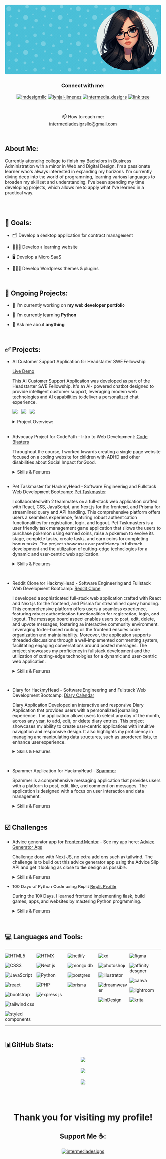 <p align="center">

  <img src="animatedbanner2.gif" />

</p>


<h3 align="center">Connect with me:</h3>
<p align="center">
<a href="https://twitter.com/imdesignsllc" target="blank"><img align="center" src="https://raw.githubusercontent.com/rahuldkjain/github-profile-readme-generator/master/src/images/icons/Social/twitter.svg" alt="imdesignsllc" height="30" width="40" /></a>
<a href="https://linkedin.com/in/lynjai-jimenez" target="blank"><img align="center" src="https://raw.githubusercontent.com/rahuldkjain/github-profile-readme-generator/master/src/images/icons/Social/linked-in-alt.svg" alt="lynjai-jimenez" height="30" width="40" /></a>
<a href="https://instagram.com/intermedia_designs" target="blank"><img align="center" src="https://raw.githubusercontent.com/rahuldkjain/github-profile-readme-generator/master/src/images/icons/Social/instagram.svg" alt="intermedia_designs" height="30" width="40" /></a>
<a href="https://linktr.ee/LynjaiJimenez" target="_blank"><img align="center" src="https://asset.brandfetch.io/id_tNIm05N/idJgd2UeGc.png?updated=1667559949507" alt="link tree" height="30" width="30" /> </a> 
</p>
<br/>
<p align="center">📫 How to reach me: <br/> <a href="mailto:intermediadesignsllc@gmail.com" target="_blank" alt="email">intermediadesignsllc@gmail.com</a></p>
<br/>

<h2>About Me:</h2>
Currently attending college to finish my Bachelors in Business Administration with a minor in Web and Digital Design. I'm a passionate learner who's always interested in expanding my horizons. I'm currently diving deep into the world of programming, learning various languages to broaden my skill set and understanding. I've been spending my time developing projects, which allows me to apply what I've learned in a practical way. 

<br/><br/>
<h2>🌟 Goals:</h2>

- 🗂️ Develop a desktop application for contract management
  
- 👩🏻‍🏫 Develop a learning website

- 🖥️ Develop a Micro SaaS

- 👩🏻‍💻 Develop Wordpress themes & plugins

<br/>
<h2>🚧 Ongoing Projects:</h2>

- 🔭 I’m currently working on **my web developer portfolio**

- 🌱 I’m currently learning **Python**

- 💬 Ask me about **anything**

<br/>
  
<h2>✅ Projects:</h2>

- AI Customer Support Application for Headstarter SWE Fellowship
  <p><a href="https://ai-customer-support-mu.vercel.app/">Live Demo</a></p>
  <p>This AI Customer Support Application was developed as part of the Headstarter SWE Fellowship. It's an AI-    
  powered chatbot designed to provide intelligent customer support, leveraging modern web technologies and AI 
  capabilities to deliver a personalized chat experience.</p>
  
  <p align="left">
  <img src="https://img.shields.io/badge/Next.js-000000.svg?style=for-the-badge&logo=nextdotjs&logoColor=white" />  
  <img src="https://img.shields.io/badge/Firebase-DD2C00.svg?style=for-the-badge&logo=Firebase&logoColor=white" />  
  <img src="https://img.shields.io/badge/Google%20Gemini-8E75B2.svg?style=for-the-badge&logo=Google-Gemini&logoColor=white" />
  </p>

  <details>
  <summary>Project Overview:</summary>
  <br>
    <h2>Table of Contents</h2>
    <ul>
        <li><a href="#project-overview">Project Overview</a></li>
        <li><a href="#features">Features</a></li>
        <li><a href="#tech-stack">Tech Stack</a></li>
        <li><a href="#technical-implementation">Technical Implementation</a></li>
        <li><a href="#contributors">Contributors</a></li>
    </ul>
  <ul>
    <li><a href="#features">Features</a></li>
    <br>
      <ul>
        <li><strong>Intelligent AI Responses</strong>: Utilizes Google Gemini to generate dynamic, context-aware 
        responses to user queries.</li>
        <li><strong>User Authentication</strong>: Personalized chat experiences with secure user authentication.          </li>
        <li><strong>Real-time Interaction</strong>: Instant message display and status indicators for a seamless 
        user experience.</li>
      </ul>
    <br>
    <li><a href="#tech-stack">Tech Stack</a></li>
    <br>
    <ul>
      <li><strong>Frontend</strong>: Next.js</li>
      <li><strong>Backend & Database</strong>: Firebase</li>
      <li><strong>AI Model</strong>: Google Gemini</li>
    </ul>
    <br>
    <li><a href="#technical-implementation">Technical Implementation</a></li>
   
    <h3>Next.js Frontend</h3>
    <ul>
        <li>Server-side rendering for improved performance and SEO</li>
        <li>Dynamic routing for seamless navigation</li>
        <li>API routes for serverless backend functionality</li>
    </ul>
    
    <h3>Firebase Integration</h3>
    <ul>
        <li>Realtime Database/Firestore for data storage</li>
        <li>Firebase Authentication for user management</li>
        <li>Cloud Functions for serverless operations</li>
    </ul>
    
    <h3>Google Gemini Integration</h3>
    <ul>
        <li>API integration for processing user inputs and generating responses</li>
        <li>Context management system for coherent conversations</li>
        <li>Error handling and fallback mechanisms</li>
    </ul>
    <br>
    <li><a href="#contributors">Contributors</a></li>
    <br>
    <p>This project was developed as part of the Headstarter SWE Fellowship. Contributors include:</p>
    
    <h3>Frontend & Backend</h3>
      <ul>
        <li><a href="https://github.com/IntermediaDesigns">Lynjai Jimenez</a></li>
      </ul>
    <h3>Frontend UI</h3>
      <ul>
        <li><a href="https://github.com/Calypso90">Calypso Hernandez</a></li>
      </ul>
  <br>
  <h2>Conclusion</h2>
  <p>This project showcases my proficiency in developing advanced web applications using cutting-edge technologies. Specifically, it demonstrates:</p>
    <ul>
        <li><strong>Full-stack Development Skills:</strong> Utilizing Next.js for a robust frontend and Firebase for a scalable backend, showcasing a comprehensive understanding of modern web development practices.</li>
        <li><strong>AI Integration:</strong> Successfully implementing Google Gemini for intelligent responses, highlighting my ability to work with and integrate advanced AI models into practical applications.</li>
        <li><strong>User Authentication and Security:</strong> Implementing secure user authentication and data protection measures, demonstrating a strong focus on application security and user privacy.</li>
        <li><strong>Real-time Features:</strong> Developing real-time interaction capabilities, showcasing skills in creating responsive and dynamic user experiences.</li>
        <li><strong>Problem-Solving Abilities:</strong> Addressing challenges such as AI response latency and context retention, illustrating my capacity to find innovative solutions to complex technical problems.</li>
        <li><strong>UI/UX Considerations:</strong> Creating an intuitive and user-friendly interface for the chatbot, showing an understanding of the importance of user experience in application design.</li>
    </ul>
  <p>This AI Customer Support Application not only serves as a practical solution for enhancing customer support processes but also as a testament to my capabilities as a developer. It reflects my ability to leverage modern technologies to create innovative, efficient, and user-centric applications.</p>
  </details>
  <br>

- Advocacy Project for CodePath - Intro to Web Development: 
  <a href="https://codeblasters.netlify.app/" target="_blank">Code Blasters</a>
  <p>Throughout the course, I worked towards creating a single page website focused on a coding website for children with ADHD and other disabilities about Social Impact for Good.</p>
  <details>
  <summary>Skills & Features</summary>
  <br>
  
  - HTML
  - JavaScript
  - Vanilla CSS
  - Light & Dark Mode
  - Responsive NavBar

  </details>
  <br>

- Pet Taskmaster for HackmyHead - Software Engineering and Fullstack Web Development Bootcamp:  <a href="https://pettaskmaster.netlify.app/" target="_blank">Pet Taskmaster</a>
  <p>I collaborated with 2 teammates on a full-stack web application crafted with React, CSS, JavaScript, and Next.js for the frontend, and Prisma for streamlined query and API handling. This comprehensive platform offers users a seamless experience, featuring robust authentication functionalities for registration, login, and logout. Pet Taskmasters is a user friendly task management game application that allows the users to purchase pokemon using earned coins, raise a pokemon to evolve its stage, complete tasks, create tasks, and earn coins for completing bonus tasks. The project showcases our proficiency in fullstack development and the utilization of cutting-edge technologies for a dynamic and user-centric web application.</p>

    <details>
    <summary>Skills & Features</summary>
    <br>
    
    - HTML
    - JavaScript
    - Vanilla CSS
    - React
    - Next js
    - Prisma ORM
    - Netlify
    - Neon Postgres
    - Pokemon API - <a href="https://pokeapi.co/#google_vignette" target="_blank">Pokemon API Website</a>
    - YouTube Video: <a href="https://youtu.be/ePmjyNAOpHU" target="_blank">Pet Taskmaster Video</a>
    - GitHub Repo: <a href="https://github.com/DanielL87/capstone-next.git" target="_blank">Team Lead Pet TaskMaster Repository</a>
    <br>

    <p><strong>Shout out to David & Moreen</strong>, 2 of the best teammates to work with on a project!</p>
  
    </details>

<br>


- Reddit Clone for HackmyHead - Software Engineering and Fullstack Web Development Bootcamp:  <a href="https://redditclonehmh.netlify.app/" target="_blank">Reddit Clone</a>
  <p>I developed a sophisticated full-stack web application crafted with React and Next.js for the frontend, and Prisma for streamlined query handling. This comprehensive platform offers users a seamless experience, featuring robust authentication functionalities for registration, login, and logout. The message board aspect enables users to post, edit, delete, and upvote messages, fostering an interactive community environment. Leveraging folder-based routing on the frontend ensures code organization and maintainability. Moreover, the application supports threaded discussions through a well-implemented commenting system, facilitating engaging conversations around posted messages. The project showcases my proficiency in fullstack development and the utilization of cutting-edge technologies for a dynamic and user-centric web application.</p>

    <details>
    <summary>Skills & Features</summary>
    <br>
    
    - HTML
    - JavaScript
    - Vanilla CSS
    - React
    - Next js
    - Prisma ORM
    - Netlify
    - Neon Postgres
  
    </details>
<br>

- Diary for HackmyHead - Software Engineering and Fullstack Web Development Bootcamp: <a href="https://diaryhmh.netlify.app/">Diary Calendar</a>
  <p>Diary Application Developed an interactive and responsive Diary Application that provides users with a personalized journaling experience. The application allows users to select any day of the month, across any year, to add, edit, or delete diary entries.  This project showcases my ability to create user-centric applications with intuitive navigation and responsive design. It also highlights my proficiency in managing and manipulating data structures, such as unordered lists, to enhance user experience.</p>
  
    <details>
  <summary>Skills & Features</summary>
  <br> 
  <ul>
    <li><b>Skills:</b>
      <ul>
        <li>HTML</li>
        <li>JavaScript</li>
        <li>Vanilla CSS</li>
        <li>React</li>
        <li>Next js</li>
        <li>Netlify</li>
      </ul>
    </li>
    <br>
    <li><b>Key Features:</b>
      <ul>
        <li>Implemented a user-friendly interface that enables users to easily navigate through the calendar and manage their diary entries</li>
        <li>Developed a feature that displays all entries of a selected day in an unordered list (UL), providing a comprehensive view of the day’s entries</li>
        <li>Incorporated functionality to delete any entry within the month, enhancing user control over their diary content</li>
        <li>Implemented a seamless transition between years. When navigating the calendar, clicking ‘next’ in December loops back to January of the following year, and vice versa</li>
      </ul>
    </li>
    <br>
    <li><b>Bonus Features:</b>
      <ul>
        <li>Enhanced the application’s usability by ensuring it remains fully functional and visually consistent when adjusting the screen size, demonstrating effective responsive design principles</li>
      </ul>
    </li>
  </ul>
</details>
<br>

- Spammer Application for HackmyHead - <a href="https://spammerproject.netlify.app/">Spammer</a>

  <p>Spammer is a comprehensive messaging application that provides users with a platform to post, edit, like, and comment on messages. The application is designed with a focus on user interaction and data management.</p>

  <details>
  <summary>Skills & Features</summary>
  <br>
    <ul>
      <li>**View All Messages**: Users can view a list of all messages, enhancing the accessibility of content.</li>
      <li>**Post New Messages**: Users can post new messages, fostering user engagement and content creation.</li>
      <li>**Edit and Delete Messages**: Users have the ability to delete or edit any message, providing them with control over their content.</li>
      <li>**Like Feature**: A 'like' feature has been added to messages, allowing users to express their appreciation for other users’ content.</li>
      <li>**Commenting System**: A commenting system has been developed where users can post comments to any message, promoting user interaction.</li>
      <li>**Comprehensive View**: Each message lists all its associated comments, providing a comprehensive view of the discussion.</li>
    </ul>
  <br>
    - <b>Technical Details</b>
    <br>
      <p>The application is integrated with API routing to manage the flow of data between the server and the client. It utilizes Prisma, an open-source database toolkit, to handle database operations.</p>
    <br>
    - <b>Conclusion</b>
    <br>
      <p>This project showcases my proficiency in developing interactive applications and managing complex data structures. It also highlights my ability to integrate third-party tools for efficient data management and routing.</p>
  </details>
  <br>

<h2>☑️ Challenges</h2>

- Advice generator app for <a href="https://www.frontendmentor.io/challenges/advice-generator-app-QdUG-13db" target="_blank">Frontend Mentor</a> - See my app here: <a href="https://advicegenappchallenge.netlify.app/" target="_blank">Advice Generator App</a>
  <p>Challenge done with Next JS, no extra add ons such as tailwind. The challenge is to build out this advice generator app using the Advice Slip API and get it looking as close to the design as possible.</p>

  <details>
  <summary>Skills & Features</summary>
  <br>
  <ul>
    <li>HTML</li>
    <li>JavaScript</li>
    <li>Vanilla CSS</li>
    <li>React</li>
    <li>Next js</li>
    <li>Netlify</li>
    <li>API</li>
  </ul>
</details>

- 100 Days of Python Code using Replit <a href="https://replit.com/@imdesigns?tab=repls" target="_blank">Replit Profile</a> 
  <p>During the 100 Days, I learned frontend implementing flask, build games, apps, and websites by mastering Python programming.</p>

  <details>
  <summary>Skills & Features</summary>
  <br>
  <ul>
    <li>HTML</li>
    <li>JavaScript</li>
    <li>Vanilla CSS</li>
    <li>Flask</li>
    <li>Python</li>
    <li>Replit</li>
  </ul>
</details>

<br/>

<h2 align="left">💻 Languages and Tools:</h2>


<table style="width: 100%; border-collapse: collapse; border: none; margin: 0; padding: 0; align: center;">
  <tr style="border: none;">
    <td width="20%" style="border: none; vertical-align: top; padding: 0;">
      <div style="list-style-type: none; padding: 0; margin: 0;">
      <p><img src="https://img.shields.io/badge/html5-%23E34F26.svg?style=for-the-badge&logo=html5&logoColor=white" alt="HTML5" /></p>
      <p><img src="https://img.shields.io/badge/css3-%231572B6.svg?style=for-the-badge&logo=css3&logoColor=white" alt="CSS3" /></p>
      <p><img src="https://img.shields.io/badge/javascript-%23323330.svg?style=for-the-badge&logo=javascript&logoColor=%23F7DF1E" alt="JavaScript" /></p>
      <p><img src="https://img.shields.io/badge/react-%2320232a.svg?style=for-the-badge&logo=react&logoColor=%2361DAFB" alt="react" /></p>
      <p><img src="https://img.shields.io/badge/bootstrap-%23563D7C.svg?style=for-the-badge&logo=bootstrap&logoColor=white" alt="bootstrap" /></p>
      <p><img src="https://img.shields.io/badge/tailwindcss-%2338B2AC.svg?style=for-the-badge&logo=tailwind-css&logoColor=white" alt="tailwind css" /></p>
      <p><img src="https://img.shields.io/badge/styled--components-DB7093?style=for-the-badge&logo=styled-components&logoColor=white" alt="styled components" /></p>
      </div>
    </td>
    <td width="20%" style="border: none; vertical-align: top; padding: 0;">
      <div style="list-style-type: none; padding: 0; margin: 0;">
      <p><img src="https://img.shields.io/badge/HTMX-3982CE?style=for-the-badge&logo=HTMX&logoColor=white" alt="HTMX" /></p>
      <p><img src="https://img.shields.io/badge/Next-black?style=for-the-badge&logo=next.js&logoColor=white" alt="Next js" /></p>
      <p><img src="https://img.shields.io/badge/python-3670A0?style=for-the-badge&logo=python&logoColor=ffdd54" alt="Python" /></p>
      <p><img src="https://img.shields.io/badge/php-%23777BB4.svg?style=for-the-badge&logo=php&logoColor=white" alt="PHP" /></p>
      <p><img src="https://img.shields.io/badge/express.js-%23404d59.svg?style=for-the-badge&logo=express&logoColor=%2361DAFB" alt="express js" /></p>
      </div>
    </td>
    <td width="20%" style="border: none; vertical-align: top; padding: 0;">
      <div style="list-style-type: none; padding: 0; margin: 0;">
      <p><img src="https://img.shields.io/badge/netlify-%23000000.svg?style=for-the-badge&logo=netlify&logoColor=#00C7B7" alt="netlify" /></p>
      <p><img src="https://img.shields.io/badge/MongoDB-%234ea94b.svg?style=for-the-badge&logo=mongodb&logoColor=white" alt="mongo db" /></p>
      <p><img src="https://img.shields.io/badge/postgres-%23316192.svg?style=for-the-badge&logo=postgresql&logoColor=white" alt="postgres" /></p>
      <p><img src="https://img.shields.io/badge/Prisma-3982CE?style=for-the-badge&logo=Prisma&logoColor=white" alt="prisma" /></p>
      </div>
    </td>
    <td width="20%" style="border: none; vertical-align: top; padding: 0;">
      <div style="list-style-type: none; padding: 0; margin: 0;">
      <p><img src="https://img.shields.io/badge/Adobe%20XD-470137?style=for-the-badge&logo=Adobe%20XD&logoColor=#FF61F6" alt="xd" /></p>
      <p><img src="https://img.shields.io/badge/adobephotoshop-%2331A8FF.svg?style=for-the-badge&logo=adobephotoshop&logoColor=white" alt="photoshop" /></p>
      <p><img src="https://img.shields.io/badge/adobeillustrator-%23FF9A00.svg?style=for-the-badge&logo=adobeillustrator&logoColor=white" alt="illustrator" /></p>
      <p><img src="https://img.shields.io/badge/Adobe%20Dreamweaver-FF61F6.svg?style=for-the-badge&logo=Adobe%20Dreamweaver&logoColor=white" alt="dreamweaver" /></p>
        <p><img src="https://img.shields.io/badge/Adobe%20InDesign-49021F?style=for-the-badge&logo=adobeindesign&logoColor=white" alt="inDesign" /></p>
      </div>
    </td>
    <td width="20%" style="border: none; vertical-align: top; padding: 0;">
      <div style="list-style-type: none; padding: 0; margin: 0;">
      <p><img src="https://img.shields.io/badge/figma-%23F24E1E.svg?style=for-the-badge&logo=figma&logoColor=white" alt="figma" /></p>
      <p><img src="https://img.shields.io/badge/affinitydesginer-%231B72BE.svg?style=for-the-badge&logo=affinity-designer&logoColor=white" alt="affinity desgner" /></p>
      <p><img src="https://img.shields.io/badge/Canva-%2300C4CC.svg?style=for-the-badge&logo=Canva&logoColor=white" alt="canva" /></p>
      <p><img src="https://img.shields.io/badge/Adobe%20Lightroom-31A8FF.svg?style=for-the-badge&logo=Adobe%20Lightroom&logoColor=white" alt="lightroom" /></p>
      <p><img src="https://img.shields.io/badge/Krita-203759?style=for-the-badge&logo=krita&logoColor=EEF37B)" alt="krita" /></p>
      </div>
    </td>
  </tr>
</table>

<br/>

<h2>📊GitHub Stats:</h2>
<p align="center">

  <img src="https://github-readme-stats.vercel.app/api?username=IntermediaDesigns&theme=midnight-purple&hide_border=false&include_all_commits=false&count_private=false" />
  <br/>  <br/>
  <img src="https://github-readme-streak-stats.herokuapp.com/?user=IntermediaDesigns&theme=midnight-purple&hide_border=false" />
  <br/>  <br/>
  <img src="https://github-readme-stats.vercel.app/api/top-langs/?username=IntermediaDesigns&theme=midnight-purple&hide_border=false&include_all_commits=false&count_private=false&layout=compact" />
</p>
<br><br>

<h1 align="center">Thank you for visiting my profile!</h1>
<h2 align="center">Support Me ☕:</h2>
<p align="center"><a href="https://www.buymeacoffee.com/intermediadesigns"> <img align="center" src="https://cdn.buymeacoffee.com/buttons/v2/default-yellow.png" height="50" width="210" alt="intermediadesigns" /></a></p><br><br>
